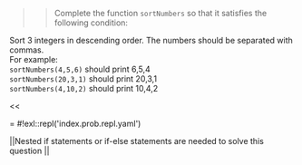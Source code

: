 >>Complete the function <code>sortNumbers</code> so that it satisfies the following condition:
<p>Sort 3 integers in descending order. The numbers should be separated with commas.<br/>
For example:<br/>
<code>sortNumbers(4,5,6)</code> should print 6,5,4<br/>
<code>sortNumbers(20,3,1)</code> should print 20,3,1<br/>
<code>sortNumbers(4,10,2)</code> should print 10,4,2</p><<

= #!exl::repl('index.prob.repl.yaml')

||Nested if statements or if-else statements are needed to solve this question ||
